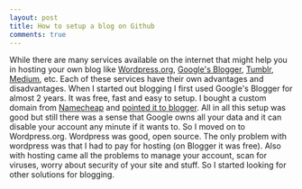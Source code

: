 ```yaml
---
layout: post
title: How to setup a blog on Github
comments: true
---
```


While there are many services available on the internet that might help you in hosting your own blog like [Wordpress.org](http://wordpress.org/), [Google's Blogger](https://www.blogger.com), [Tumblr](https://www.tumblr.com/), [Medium](https://medium.com/), etc. Each of these services have their own advantages and disadvantages.
When I started out blogging I first used Google's Blogger for almost 2 years. It was free, fast and easy to setup. I bought a custom domain from [Namecheap](http://www.namecheap.com/?aff=62228) and [pointed it to blogger](https://support.google.com/blogger/troubleshooter/1233381?hl=en). All in all this setup was good but still there was a sense that Google owns all your data and it can disable your account any minute if it wants to. So I moved on to Wordpress.org. Wordpress was good, open source. The only problem with wordpress was that I had to pay for hosting (on Blogger it was free). Also with hosting came all the problems to manage your account, scan for viruses, worry about security of your site and stuff.
So I started looking for other solutions for blogging. 
